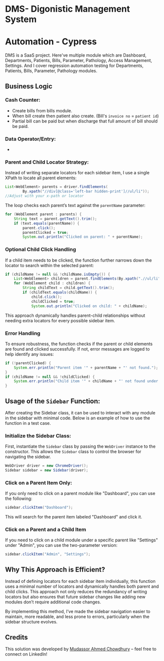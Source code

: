 # DMS- Digonistic Management System
# Automation - Cypress

DMS is a SaaS project. Here've multiple module which are Dashboard, Departments, Patients, Bills, Parameter, Pathology, Access Management, Settings. 
And I cover regression automation testing for Departments, Patients, Bills, Parameter, Pathology modules.

## Business Logic 

### **Cash Counter:**
- Create bills from bills module.
- When bill create then patient also create. (Bill's `invoice no` = `patient id`)
- Partial bill can be paid but when discharge that full amount of bill should be paid.

### **Data Operator/Entry:**
- 
### **Parent and Child Locator Strategy:**
Instead of writing separate locators for each sidebar item, I use a single XPath to locate all parent elements:
```java
List<WebElement> parents = driver.findElements(
        By.xpath("//div[@class='left-bar hidden-print']//ul/li"));
//Adjust with your x-path or locator
```
The loop checks each parent’s text against the `parentName` parameter:
```java
for (WebElement parent : parents) {
    String text = parent.getText().trim();
    if (text.equals(parentName)) {
        parent.click();
        parentClicked = true;
        System.out.println("Clicked on parent: " + parentName);
```
### **Optional Child Click Handling**
If a child item needs to be clicked, the function further narrows down the locator to search within the selected parent:
```java
if (childName != null && !childName.isEmpty()) {
    List<WebElement> children = parent.findElements(By.xpath(".//ul/li"));
    for (WebElement child : children) {
        String childText = child.getText().trim();
        if (childText.equals(childName)) {
            child.click();
            childClicked = true;
            System.out.println("Clicked on child: " + childName);
```
This approach dynamically handles parent-child relationships without needing extra locators for every possible sidebar item.
### **Error Handling**
To ensure robustness, the function checks if the parent or child elements are found and clicked successfully. If not, error messages are logged to help identify any issues:
```java
if (!parentClicked) {
    System.err.println("Parent item '" + parentName + "' not found.");
}
if (childName != null && !childClicked) {
    System.err.println("Child item '" + childName + "' not found under parent '" + parentName + "'.");
}
```
## **Usage of the `Sidebar` Function:**
After creating the Sidebar class, it can be used to interact with any module in the sidebar with minimal code. Below is an example of how to use the function in a test case.
### **Initialize the Sidebar Class:**
First, instantiate the `Sidebar` class by passing the `WebDriver` instance to the constructor. This allows the `Sidebar` class to control the browser for navigating the sidebar.
```java
WebDriver driver = new ChromeDriver();
Sidebar sidebar = new Sidebar(driver);
```
### **Click on a Parent Item Only:**
If you only need to click on a parent module like "Dashboard", you can use the following:
```java
sidebar.clickItem("Dashboard");
```
This will search for the parent item labeled "Dashboard" and click it.
### **Click on a Parent and a Child Item**
If you need to click on a child module under a specific parent like "Settings" under "Admin", you can use the two-parameter version:
```java
sidebar.clickItem("Admin", "Settings");
```
## **Why This Approach is Efficient?**
Instead of defining locators for each sidebar item individually, this function uses a minimal number of locators and dynamically handles both parent and child clicks. This approach not only reduces the redundancy of writing locators but also ensures that future sidebar changes like adding new modules don’t require additional code changes.

By implementing this method, I’ve made the sidebar navigation easier to maintain, more readable, and less prone to errors, particularly when the sidebar structure evolves.

## Credits
This solution was developed by [Mudassor Ahmed Chowdhury](https://www.linkedin.com/in/mudassor/) – feel free to connect on LinkedIn!
